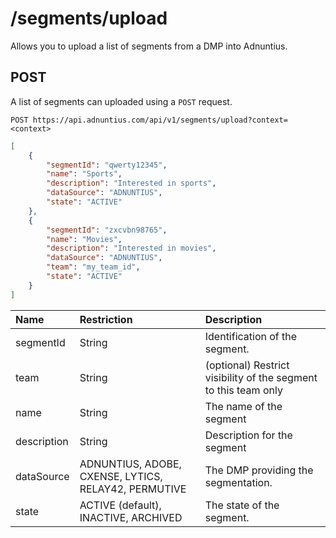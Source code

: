 # /segments/upload

Allows you to upload a list of segments from a DMP into Adnuntius.

## POST

A list of segments can uploaded using a `POST` request.

```http
POST https://api.adnuntius.com/api/v1/segments/upload?context=<context>
```
```json
[
    {
        "segmentId": "qwerty12345",
        "name": "Sports",
        "description": "Interested in sports",
        "dataSource": "ADNUNTIUS",
        "state": "ACTIVE"
    },
    {
        "segmentId": "zxcvbn98765",
        "name": "Movies",
        "description": "Interested in movies",
        "dataSource": "ADNUNTIUS",
        "team": "my_team_id",
        "state": "ACTIVE"
    }
]
```

| Name | Restriction | Description |
| :--- | :--- | :--- |
| segmentId | String | Identification of the segment. |
| team | String | \(optional\) Restrict visibility of the segment to this team only |
| name | String | The name of the segment |
| description | String | Description for the segment |
| dataSource | ADNUNTIUS, ADOBE, CXENSE, LYTICS, RELAY42, PERMUTIVE | The DMP providing the segmentation. |
| state | ACTIVE \(default\), INACTIVE, ARCHIVED | The state of the segment. |

